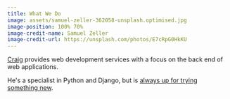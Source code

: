 ```yaml
---
title: What We Do
image: assets/samuel-zeller-362058-unsplash.optimised.jpg
image-position: 100% 70%
image-credit-name: Samuel Zeller
image-credit-url: https://unsplash.com/photos/E7cRpG0HkKU
---
```


[Craig](/about/craig) provides web development services with a focus on the back end of web applications.

He's a specialist in Python and Django, but is [always up for trying something new](/policies/continuous_improvement#continuous-improvement-of-technical-skills).
